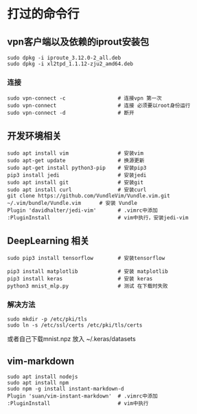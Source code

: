 # 打过的命令行

## vpn客户端以及依赖的iprout安装包

	sudo dpkg -i iproute_3.12.0-2_all.deb
	sudo dpkg -i xl2tpd_1.1.12-zju2_amd64.deb

### 连接	

	sudo vpn-connect -c  				# 连接vpn 第一次
	sudo vpn-connect 					# 连接 必须要以root身份运行
	sudo vpn-connect -d 				# 断开

## 开发环境相关

	sudo apt install vim 				# 安装vim
	sudo apt-get update 				# 换源更新
	sudo apt-get install python3-pip 	# 安装pip3
	pip3 install jedi 					# 安装jedi
	sudo apt install git				# 安装git
	sudo apt install curl				# 安装curl
	git clone https://github.com/VundleVim/Vundle.vim.git ~/.vim/bundle/Vundle.vim		# 安装 Vundle
	Plugin 'davidhalter/jedi-vim'		# .vimrc中添加
	:PluginInstall 						# vim中执行，安装jedi-vim

## DeepLearning 相关 

	sudo pip3 install tensorflow		# 安装tensorflow

	pip3 install matplotlib				# 安装 matplotlib
	pip3 install keras					# 安装 keras
	python3 mnist_mlp.py				# 测试 在下载时失败

### 解决方法

	sudo mkdir -p /etc/pki/tls
	sudo ln -s /etc/ssl/certs /etc/pki/tls/certs
或者自己下载mnist.npz 放入 ~/.keras/datasets

## vim-markdown
	sudo apt install nodejs
	sudo apt install npm
	sudo npm -g install instant-markdown-d
	Plugin 'suan/vim-instant-markdown'	# .vimrc中添加
	:PluginInstall						# vim中执行

